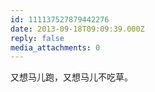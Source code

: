 ```yaml
---
id: 111137527879442276
date: 2013-09-18T09:09:39.000Z
reply: false
media_attachments: 0
---
```


又想马儿跑，又想马儿不吃草。

